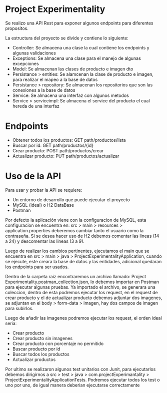 # **Project Experimentality**
Se realizo una API Rest para exponer algunos endpoints para diferentes propositos.

La estructura del proyecto se divide y contiene lo siguiente:

- Controller: Se almacena una clase la cual contiene los endpoints y algunas validaciones
- Exceptions: Se almacena una clase para el manejo de algunas excepciones
- Model: Se almacenan las clases de producto e imagen dto
- Persistance > entities: Se alamcenan la clase de producto e imagen, para realizar el mapeo a la base de datos
- Persistance > repository: Se almacenan los repositorios que son las conexiones a la base de datos
- Service: Se almacena una interfaz con algunos metodos
- Service > serviceimpl: Se almacena el service del producto el cual hereda de una interfaz

# **Endpoints**

- Obtener todos los productos: GET path/productos/lista
- Buscar por id: GET path/productos/{id}
- Crear producto: POST path/productos/crear
- Actualizar producto: PUT path/productos/actualizar

# **Uso de la API**

Para usar y probar la API se requiere:
- Un entorno de desarrollo que puede ejecutar el proyecto
- MySQL (ideal) o H2 DataBase
- Postman

Por defecto la aplicación viene con la configuracion de MySQL, esta configuracion se encuentra en: src > main > resources > application.properties deberemos cambiar tanto el usuario como la contraseña. Si se desea hacer uso de H2 debemos comentar las lineas (14 a 24) y descomentar las lineas (3 a 9).

Luego de realizar los cambios pertinentes, ejecutamos el main que se encuentra en src > main > java > ProjectExperimentalityApplication, cuando se ejecute, este creara la base de datos y las entidades, adicional quedaran los endpoints para ser usados.

Dentro de la carpeta raiz encontraremos un archivo llamado: Project Experimentality.postman_collection.json, lo debemos importar en Postman para ejecutar algunas pruebas. Ya importado el archivo, se generara una coleccion, dentro de esta podremos ejecutar los request, en el request de crear producto y el de actualizar producto debemos adjuntar dos imagenes, se adjuntan en el body > form-data > imagen, hay dos campos de imagen para subirlos.

Luego de añadir las imagenes podremos ejecutar los request, el orden ideal seria:

- Crear producto
- Crear producto sin imagenes
- Crear producto con porcentaje no permitido
- Buscar producto por id
- Buscar todos los productos
- Actualizar productos

Por ultimo se realizaron algunos test unitarios con Junit, para ejecutarlos debemos dirigirnos a src > test > java > com.projectExperimantality > ProjectExperimentalityApplicationTests. Podremos ejecutar todos los test o uno por uno, de igual manera deberian ejecutarse correctamente

